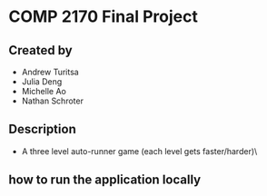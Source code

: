 # COMP 2170 Final Project       

## Created by
- Andrew Turitsa
- Julia Deng
- Michelle Ao
- Nathan Schroter

## Description
- A three level auto-runner game (each level gets faster/harder)\

## how to run the application locally